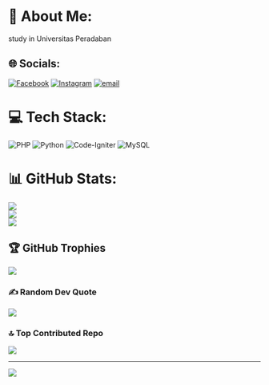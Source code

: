 # 💫 About Me:
study in Universitas Peradaban


## 🌐 Socials:
[![Facebook](https://img.shields.io/badge/Facebook-%231877F2.svg?logo=Facebook&logoColor=white)](https://facebook.com/x_cage) [![Instagram](https://img.shields.io/badge/Instagram-%23E4405F.svg?logo=Instagram&logoColor=white)](https://instagram.com/isse19_) [![email](https://img.shields.io/badge/Email-D14836?logo=gmail&logoColor=white)](mailto:muh.isairawanto@gmail.com) 

# 💻 Tech Stack:
![PHP](https://img.shields.io/badge/php-%23777BB4.svg?style=for-the-badge&logo=php&logoColor=white) ![Python](https://img.shields.io/badge/python-3670A0?style=for-the-badge&logo=python&logoColor=ffdd54) ![Code-Igniter](https://img.shields.io/badge/CodeIgniter-%23EF4223.svg?style=for-the-badge&logo=codeIgniter&logoColor=white) ![MySQL](https://img.shields.io/badge/mysql-4479A1.svg?style=for-the-badge&logo=mysql&logoColor=white)
# 📊 GitHub Stats:
![](https://github-readme-stats.vercel.app/api?username=Ern-4u&theme=dark&hide_border=false&include_all_commits=false&count_private=false)<br/>
![](https://nirzak-streak-stats.vercel.app/?user=Ern-4u&theme=dark&hide_border=false)<br/>
![](https://github-readme-stats.vercel.app/api/top-langs/?username=Ern-4u&theme=dark&hide_border=false&include_all_commits=false&count_private=false&layout=compact)

## 🏆 GitHub Trophies
![](https://github-profile-trophy.vercel.app/?username=Ern-4u&theme=radical&no-frame=false&no-bg=true&margin-w=4)

### ✍️ Random Dev Quote
![](https://quotes-github-readme.vercel.app/api?type=horizontal&theme=radical)

### 🔝 Top Contributed Repo
![](https://github-contributor-stats.vercel.app/api?username=Ern-4u&limit=5&theme=dark&combine_all_yearly_contributions=true)

---
[![](https://visitcount.itsvg.in/api?id=Ern-4u&icon=0&color=0)](https://visitcount.itsvg.in)

<!-- Proudly created with GPRM ( https://gprm.itsvg.in ) -->
